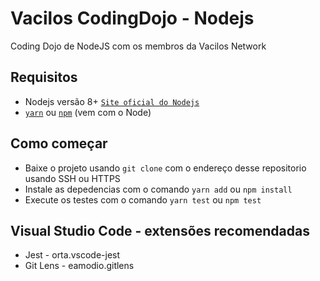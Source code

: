 # Vacilos CodingDojo - Nodejs
Coding Dojo de NodeJS com os membros da Vacilos Network 

## Requisitos
* Nodejs versão 8+ [`Site oficial do Nodejs`](https://nodejs.org/)
* [`yarn`](https://yarnpkg.com/en/package/jest) ou [`npm`](https://www.npmjs.com/) (vem com o Node)

## Como começar
* Baixe o projeto usando ` git clone ` com o endereço desse repositorio usando SSH ou HTTPS
* Instale as depedencias com o comando ` yarn add ` ou ` npm install `
* Execute os testes com o comando ` yarn test ` ou  ` npm test `

## Visual Studio Code - extensões recomendadas
* Jest - orta.vscode-jest
* Git Lens - eamodio.gitlens
